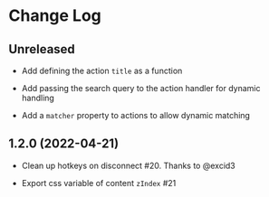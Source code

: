 # Change Log

## Unreleased

- Add defining the action `title` as a function

- Add passing the search query to the action handler for dynamic handling

- Add a `matcher` property to actions to allow dynamic matching

## 1.2.0 (2022-04-21)

- Clean up hotkeys on disconnect #20. Thanks to @excid3

- Export css variable of content `zIndex` #21

